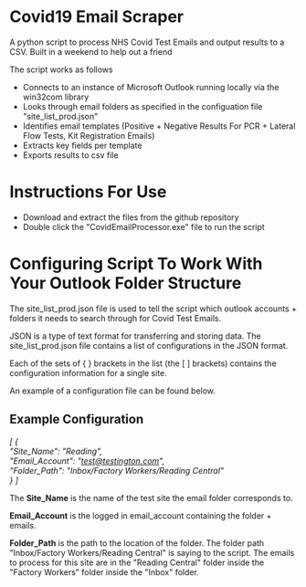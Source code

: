 # Covid19 Email Scraper
A python script to process NHS Covid Test Emails and output results to a CSV. Built in a weekend to help out a friend

The script works as follows

<ul>

<li>Connects to an instance of Microsoft Outlook running locally via the win32com library</li> 
<li>Looks through email folders as specified in the configuation file "site_list_prod.json"</li>
<li>Identifies email templates (Positive + Negative Results For PCR + Lateral Flow Tests, Kit Registration Emails)</li>
<li>Extracts key fields per template</li>
<li>Exports results to csv file</li>
      
</ul>


<h1>Instructions For Use </h1>

<ul>
<li>Download and extract the files from the github repository</li>
<li>Double click the "CovidEmailProcessor.exe" file to run the script</li>
</ul>


<h1> Configuring Script To Work With Your Outlook Folder Structure </h1>

The site_list_prod.json file is used to tell the script which outlook accounts + folders it needs to search through for Covid Test Emails.

JSON is a type of text format for transferring and storing data. The site_list_prod.json file contains a list of configurations in the JSON format.

Each of the sets of { } brackets in the list (the [ ] brackets) contains the configuration information for a single site. 

An example of a configuration file can be found below.

<h2>Example Configuration</h2>

<i>[  {  
      "Site_Name": "Reading",  
    "Email_Account": "test@testington.com",  
    "Folder_Path": "Inbox/Factory Workers/Reading Central"  
  }  ]</i>



The <b>Site_Name</b> is the name of the test site the email folder corresponds to.

<b>Email_Account</b> is the logged in email_account containing the folder + emails.

<b>Folder_Path</b> is the path to the location of the folder. The folder path "Inbox/Factory Workers/Reading Central" is saying to the script. The emails to process for this site are in the "Reading Central" folder inside the "Factory Workers" folder inside the "Inbox" folder.
